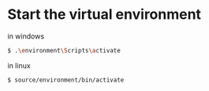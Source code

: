 # Start the virtual environment

in windows 

```bash
$ .\environment\Scripts\activate
```

in linux

```bash
$ source/environment/bin/activate
```
